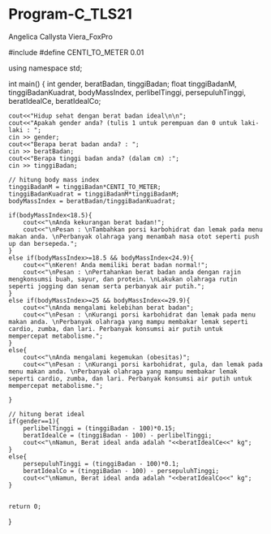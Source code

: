 # Program-C_TLS21
Angelica Callysta Viera_FoxPro

<!-- Calculating Gender Based Ideal Weight Program -->

#include <iostream>
#define CENTI_TO_METER 0.01

using namespace std;

int main()
{
    int gender, beratBadan, tinggiBadan;
    float tinggiBadanM, tinggiBadanKuadrat, bodyMassIndex, perlibelTinggi, persepuluhTinggi, beratIdealCe, beratIdealCo;
    
    cout<<"Hidup sehat dengan berat badan ideal\n\n";
    cout<<"Apakah gender anda? (tulis 1 untuk perempuan dan 0 untuk laki-laki : ";
    cin >> gender;
    cout<<"Berapa berat badan anda? : ";
    cin >> beratBadan;
    cout<<"Berapa tinggi badan anda? (dalam cm) :";
    cin >> tinggiBadan;
    
    // hitung body mass index
    tinggiBadanM = tinggiBadan*CENTI_TO_METER;
    tinggiBadanKuadrat = tinggiBadanM*tinggiBadanM;
    bodyMassIndex = beratBadan/tinggiBadanKuadrat;
    
    if(bodyMassIndex<18.5){
        cout<<"\nAnda kekurangan berat badan!";
        cout<<"\nPesan : \nTambahkan porsi karbohidrat dan lemak pada menu makan anda. \nPerbanyak olahraga yang menambah masa otot seperti push up dan bersepeda.";
    }
    else if(bodyMassIndex>=18.5 && bodyMassIndex<24.9){
        cout<<"\nKeren! Anda memiliki berat badan normal!";
        cout<<"\nPesan : \nPertahankan berat badan anda dengan rajin mengkonsumsi buah, sayur, dan protein. \nLakukan olahraga rutin seperti jogging dan senam serta perbanyak air putih.";
    }
    else if(bodyMassIndex>=25 && bodyMassIndex<=29.9){
        cout<<"\nAnda mengalami kelebihan berat badan";
        cout<<"\nPesan : \nKurangi porsi karbohidrat dan lemak pada menu makan anda. \nPerbanyak olahraga yang mampu membakar lemak seperti cardio, zumba, dan lari. Perbanyak konsumsi air putih untuk mempercepat metabolisme.";
    }
    else{
        cout<<"\nAnda mengalami kegemukan (obesitas)";
        cout<<"\nPesan : \nKurangi porsi karbohidrat, gula, dan lemak pada menu makan anda. \nPerbanyak olahraga yang mampu membakar lemak seperti cardio, zumba, dan lari. Perbanyak konsumsi air putih untuk mempercepat metabolisme.";
        
    }
    
    // hitung berat ideal
    if(gender==1){
        perlibelTinggi = (tinggiBadan - 100)*0.15;
        beratIdealCe = (tinggiBadan - 100) - perlibelTinggi;
        cout<<"\nNamun, Berat ideal anda adalah "<<beratIdealCe<<" kg";
    }
    else{
        persepuluhTinggi = (tinggiBadan - 100)*0.1;
        beratIdealCo = (tinggiBadan - 100) - persepuluhTinggi;
        cout<<"\nNamun, Berat ideal anda adalah "<<beratIdealCo<<" kg";
    }
    
    
    return 0;
}
